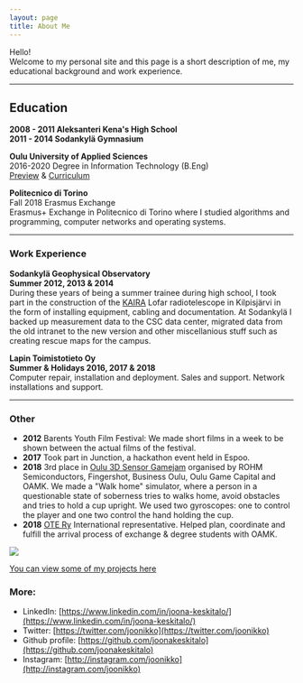 ```yaml
---
layout: page
title: About Me
---
```


Hello!  
Welcome to my personal site and this page is a short description of me, my educational background and work experience.

___

## Education

**2008 - 2011 Aleksanteri Kena's High School**  
**2011 - 2014 Sodankylä Gymnasium**

**Oulu University of Applied Sciences**  
2016-2020 
Degree in Information Technology (B.Eng)  
[Preview](https://www.oamk.fi/c5/en/studies-and-applying/bachelors-degrees-english/beng-information-technology-2/) & 
[Curriculum](https://www.oamk.fi/en/studies-and-applying/bachelors-degrees-english/beng-information-technology-2/full-time/)

**Politecnico di Torino**  
Fall 2018 Erasmus Exchange  
Erasmus+ Exchange in Politecnico di Torino where I studied algorithms and programming, computer networks and operating systems.

___

### Work Experience

**Sodankylä Geophysical Observatory**  
**Summer 2012, 2013 & 2014**  
During these years of being a summer trainee during high school, I took part in the construction of the [KAIRA](http://kaira.sgo.fi) Lofar radiotelescope in Kilpisjärvi in the form of installing equipment, cabling and documentation. At Sodankylä I backed up measurement data to the CSC data center, migrated data from the old intranet to the new version and other miscellanious stuff such as creating rescue maps for the campus.

**Lapin Toimistotieto Oy**  
**Summer & Holidays 2016, 2017 & 2018**   
Computer repair, installation and deployment. Sales and support. Network installations and support.

___

### Other

- **2012** Barents Youth Film Festival: We made short films in a week to be shown between the actual films of the festival.
- **2017** Took part in Junction, a hackathon event held in Espoo.
- **2018** 3rd place in [Oulu 3D Sensor Gamejam](https://sensorgamejam.com/) organised by ROHM Semiconductors, Fingershot, Business Oulu, Oulu Game Capital and OAMK. We made a "Walk home" simulator, where a person in a questionable state of soberness tries to walks home, avoid obstacles and tries to hold a cup upright. We used two gyroscopes: one to control the player and one two control the hand holding the cup.
- **2018** [OTE Ry](https://www.otery.net/) International representative. Helped plan, coordinate and fulfill the arrival process of exchange & degree students with OAMK.

<img src="{{site.baseurl}}/images/pages/profile.jpg">

[You can view some of my projects here]({{site.baseurl}}/projects)


### More:

*   LinkedIn: [https://www.linkedin.com/in/joona-keskitalo/](https://www.linkedin.com/in/joona-keskitalo/)
*   Twitter: [https://twitter.com/joonikko](https://twitter.com/joonikko)
*   Github profile: [https://github.com/joonakeskitalo](https://github.com/joonakeskitalo)
*   Instagram: [http://instagram.com/joonikko](http://instagram.com/joonikko)